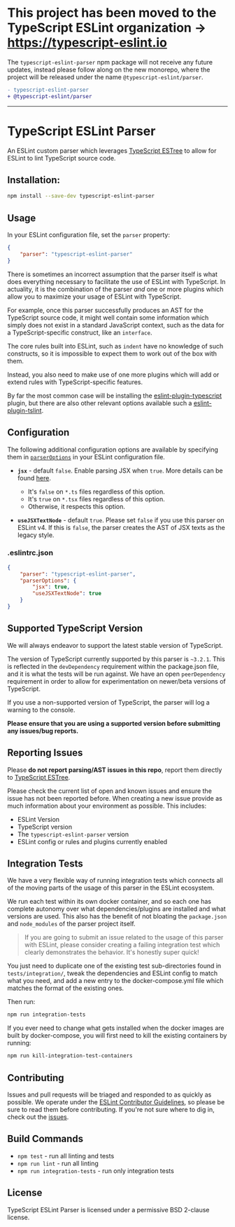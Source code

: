 # This project has been moved to the TypeScript ESLint organization -> https://typescript-eslint.io

The `typescript-eslint-parser` npm package will not receive any future updates, instead please follow along on the new monorepo, where the project will be released under the name `@typescript-eslint/parser`.

```diff
- typescript-eslint-parser
+ @typescript-eslint/parser
```

---

# TypeScript ESLint Parser

An ESLint custom parser which leverages [TypeScript ESTree](https://github.com/JamesHenry/typescript-estree) to allow for ESLint to lint TypeScript source code.


## Installation:

```sh
npm install --save-dev typescript-eslint-parser
```

## Usage

In your ESLint configuration file, set the `parser` property:

```json
{
    "parser": "typescript-eslint-parser"
}
```

There is sometimes an incorrect assumption that the parser itself is what does everything necessary to facilitate the use of ESLint with TypeScript. In actuality, it is the combination of the parser _and_ one or more plugins which allow you to maximize your usage of ESLint with TypeScript.

For example, once this parser successfully produces an AST for the TypeScript source code, it might well contain some information which simply does not exist in a standard JavaScript context, such as the data for a TypeScript-specific construct, like an `interface`.

The core rules built into ESLint, such as `indent` have no knowledge of such constructs, so it is impossible to expect them to work out of the box with them.

Instead, you also need to make use of one more plugins which will add or extend rules with TypeScript-specific features.

By far the most common case will be installing the [eslint-plugin-typescript](https://github.com/nzakas/eslint-plugin-typescript) plugin, but there are also other relevant options available such a [eslint-plugin-tslint](https://github.com/JamesHenry/eslint-plugin-tslint).

## Configuration

The following additional configuration options are available by specifying them in [`parserOptions`](https://eslint.org/docs/user-guide/configuring#specifying-parser-options) in your ESLint configuration file.

- **`jsx`** - default `false`. Enable parsing JSX when `true`. More details can be found [here](https://www.typescriptlang.org/docs/handbook/jsx.html).
    - It's `false` on `*.ts` files regardless of this option.
    - It's `true` on `*.tsx` files regardless of this option.
    - Otherwise, it respects this option.

- **`useJSXTextNode`** - default `true`. Please set `false` if you use this parser on ESLint v4. If this is `false`, the parser creates the AST of JSX texts as the legacy style.

### .eslintrc.json

```json
{
    "parser": "typescript-eslint-parser",
    "parserOptions": {
        "jsx": true,
        "useJSXTextNode": true
    }
}
```

## Supported TypeScript Version

We will always endeavor to support the latest stable version of TypeScript.

The version of TypeScript currently supported by this parser is `~3.2.1`. This is reflected in the `devDependency` requirement within the package.json file, and it is what the tests will be run against. We have an open `peerDependency` requirement in order to allow for experimentation on newer/beta versions of TypeScript.

If you use a non-supported version of TypeScript, the parser will log a warning to the console.

**Please ensure that you are using a supported version before submitting any issues/bug reports.**

## Reporting Issues

Please **do not report parsing/AST issues in this repo**, report them directly to [TypeScript ESTree](https://github.com/JamesHenry/typescript-estree).

Please check the current list of open and known issues and ensure the issue has not been reported before. When creating a new issue provide as much information about your environment as possible. This includes:

- ESLint Version
- TypeScript version
- The `typescript-eslint-parser` version
- ESLint config or rules and plugins currently enabled

## Integration Tests

We have a very flexible way of running integration tests which connects all of the moving parts of the usage of this parser in the ESLint ecosystem.

We run each test within its own docker container, and so each one has complete autonomy over what dependencies/plugins are installed and what versions are used. This also has the benefit of not bloating the `package.json` and `node_modules` of the parser project itself.

> If you are going to submit an issue related to the usage of this parser with ESLint, please consider creating a failing integration test which clearly demonstrates the behavior. It's honestly super quick!

You just need to duplicate one of the existing test sub-directories found in `tests/integration/`, tweak the dependencies and ESLint config to match what you need, and add a new entry to the docker-compose.yml file which matches the format of the existing ones.

Then run:

```sh
npm run integration-tests
```

If you ever need to change what gets installed when the docker images are built by docker-compose, you will first need to kill the existing containers by running:

```sh
npm run kill-integration-test-containers
```

## Contributing

Issues and pull requests will be triaged and responded to as quickly as possible. We operate under the [ESLint Contributor Guidelines](http://eslint.org/docs/developer-guide/contributing), so please be sure to read them before contributing. If you're not sure where to dig in, check out the [issues](https://github.com/eslint/typescript-eslint-parser/issues).

## Build Commands

- `npm test` - run all linting and tests
- `npm run lint` - run all linting
- `npm run integration-tests` - run only integration tests

## License

TypeScript ESLint Parser is licensed under a permissive BSD 2-clause license.
